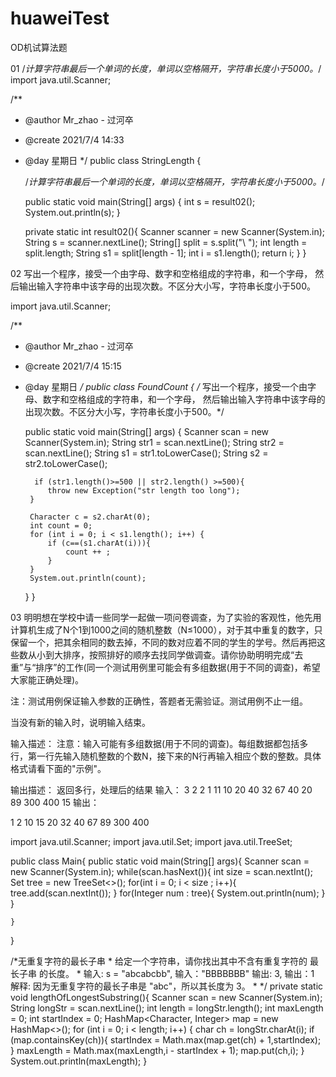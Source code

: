 # huaweiTest
OD机试算法题

01 /*计算字符串最后一个单词的长度，单词以空格隔开，字符串长度小于5000。*/
import java.util.Scanner;

/**
 * @author Mr_zhao - 过河卒
 * @create 2021/7/4 14:33
 * @day 星期日
 */
public class StringLength {

    /*计算字符串最后一个单词的长度，单词以空格隔开，字符串长度小于5000。*/

    public static void main(String[] args) {
        int  s = result02();
        System.out.println(s);
    }

    private static int result02(){
        Scanner scanner = new Scanner(System.in);
        String s = scanner.nextLine();
        String[] split = s.split("\\ ");
        int length = split.length;
        String s1 = split[length - 1];
        int i = s1.length();
        return i;
    }
}

02  写出一个程序，接受一个由字母、数字和空格组成的字符串，和一个字母，
    然后输出输入字符串中该字母的出现次数。不区分大小写，字符串长度小于500。
    
import java.util.Scanner;

/**
 * @author Mr_zhao - 过河卒
 * @create 2021/7/4 15:15
 * @day 星期日
 */
public class FoundCount {
/*
    写出一个程序，接受一个由字母、数字和空格组成的字符串，和一个字母，
    然后输出输入字符串中该字母的出现次数。不区分大小写，字符串长度小于500。*/

    public static void main(String[] args) {
        Scanner scan = new Scanner(System.in);
        String str1 = scan.nextLine();
        String str2 = scan.nextLine();
        String s1 = str1.toLowerCase();
        String s2 = str2.toLowerCase();
        
         if (str1.length()>=500 || str2.length() >=500){
            throw new Exception("str length too long");
        }

        Character c = s2.charAt(0);
        int count = 0;
        for (int i = 0; i < s1.length(); i++) {
            if (c==(s1.charAt(i))){
                count ++ ;
            }
        }
        System.out.println(count);
    }
}

03 明明想在学校中请一些同学一起做一项问卷调查，为了实验的客观性，他先用计算机生成了N个1到1000之间的随机整数（N≤1000），对于其中重复的数字，只保留一个，把其余相同的数去掉，不同的数对应着不同的学生的学号。然后再把这些数从小到大排序，按照排好的顺序去找同学做调查。请你协助明明完成“去重”与“排序”的工作(同一个测试用例里可能会有多组数据(用于不同的调查)，希望大家能正确处理)。


注：测试用例保证输入参数的正确性，答题者无需验证。测试用例不止一组。

当没有新的输入时，说明输入结束。

输入描述：
注意：输入可能有多组数据(用于不同的调查)。每组数据都包括多行，第一行先输入随机整数的个数N，接下来的N行再输入相应个数的整数。具体格式请看下面的"示例"。

输出描述：
返回多行，处理后的结果
输入：
3
2
2
1
11
10
20
40
32
67
40
20
89
300
400
15
输出：

1
2
10
15
20
32
40
67
89
300
400

import java.util.Scanner;
import java.util.Set;
import java.util.TreeSet;

public class Main{
    public static void main(String[] args){
        Scanner scan = new Scanner(System.in);
        while(scan.hasNext()){
            int size = scan.nextInt();
            Set<Integer> tree = new TreeSet<>();
            for(int i = 0; i < size ; i++){
                tree.add(scan.nextInt());
            }
            for(Integer num : tree){
                System.out.println(num);
            }
        }
        
        
    }
}
                                                 
 /*无重复字符的最长子串
    * 给定一个字符串，请你找出其中不含有重复字符的 最长子串 的长度。
    * 输入: s = "abcabcbb", 输入："BBBBBBB"
      输出: 3,              输出：1  
      解释: 因为无重复字符的最长子串是 "abc"，所以其长度为 3。
    * */
    private static void lengthOfLongestSubstring(){
    Scanner scan = new Scanner(System.in);
        String longStr = scan.nextLine();
        int length = longStr.length();
        int maxLength = 0;
        int startIndex = 0;
        HashMap<Character, Integer> map = new HashMap<>();
        for (int i = 0; i < length; i++) {
            char ch = longStr.charAt(i);
            if (map.containsKey(ch)){
                startIndex = Math.max(map.get(ch) + 1,startIndex);
            }
            maxLength = Math.max(maxLength,i - startIndex + 1);
            map.put(ch,i);
        }
        System.out.println(maxLength);
    }

